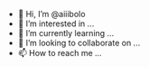 - 👋 Hi, I’m @aiiibolo
- 👀 I’m interested in ...
- 🌱 I’m currently learning ...
- 💞️ I’m looking to collaborate on ...
- 📫 How to reach me ...

<!---
aiiibolo/aiiibolo is a ✨ special ✨ repository because its `README.md` (this file) appears on your GitHub profile.
You can click the Preview link to take a look at your changes.
--->

